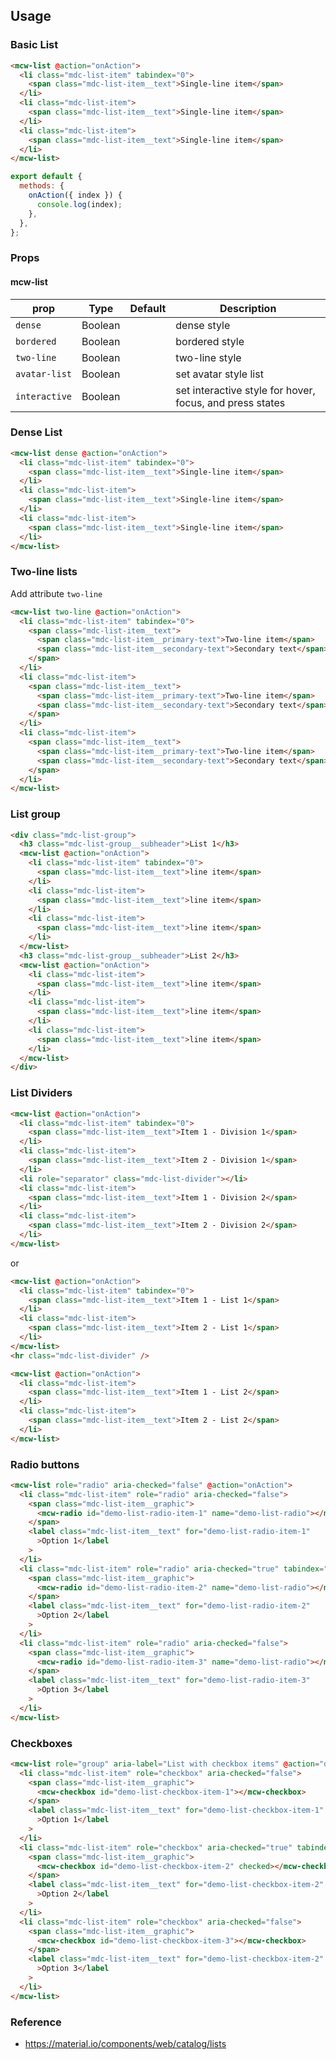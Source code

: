 ## Usage

### Basic List

```html
<mcw-list @action="onAction">
  <li class="mdc-list-item" tabindex="0">
    <span class="mdc-list-item__text">Single-line item</span>
  </li>
  <li class="mdc-list-item">
    <span class="mdc-list-item__text">Single-line item</span>
  </li>
  <li class="mdc-list-item">
    <span class="mdc-list-item__text">Single-line item</span>
  </li>
</mcw-list>
```

```javascript
export default {
  methods: {
    onAction({ index }) {
      console.log(index);
    },
  },
};
```

### Props

#### mcw-list

| prop          | Type    | Default | Description                                              |
| ------------- | ------- | ------- | -------------------------------------------------------- |
| `dense`       | Boolean |         | dense style                                              |
| `bordered`    | Boolean |         | bordered style                                           |
| `two-line`    | Boolean |         | two-line style                                           |
| `avatar-list` | Boolean |         | set avatar style list                                    |
| `interactive` | Boolean |         | set interactive style for hover, focus, and press states |

### Dense List

```html
<mcw-list dense @action="onAction">
  <li class="mdc-list-item" tabindex="0">
    <span class="mdc-list-item__text">Single-line item</span>
  </li>
  <li class="mdc-list-item">
    <span class="mdc-list-item__text">Single-line item</span>
  </li>
  <li class="mdc-list-item">
    <span class="mdc-list-item__text">Single-line item</span>
  </li>
</mcw-list>
```

### Two-line lists

Add attribute `two-line`

```html
<mcw-list two-line @action="onAction">
  <li class="mdc-list-item" tabindex="0">
    <span class="mdc-list-item__text">
      <span class="mdc-list-item__primary-text">Two-line item</span>
      <span class="mdc-list-item__secondary-text">Secondary text</span>
    </span>
  </li>
  <li class="mdc-list-item">
    <span class="mdc-list-item__text">
      <span class="mdc-list-item__primary-text">Two-line item</span>
      <span class="mdc-list-item__secondary-text">Secondary text</span>
    </span>
  </li>
  <li class="mdc-list-item">
    <span class="mdc-list-item__text">
      <span class="mdc-list-item__primary-text">Two-line item</span>
      <span class="mdc-list-item__secondary-text">Secondary text</span>
    </span>
  </li>
</mcw-list>
```

### List group

```html
<div class="mdc-list-group">
  <h3 class="mdc-list-group__subheader">List 1</h3>
  <mcw-list @action="onAction">
    <li class="mdc-list-item" tabindex="0">
      <span class="mdc-list-item__text">line item</span>
    </li>
    <li class="mdc-list-item">
      <span class="mdc-list-item__text">line item</span>
    </li>
    <li class="mdc-list-item">
      <span class="mdc-list-item__text">line item</span>
    </li>
  </mcw-list>
  <h3 class="mdc-list-group__subheader">List 2</h3>
  <mcw-list @action="onAction">
    <li class="mdc-list-item">
      <span class="mdc-list-item__text">line item</span>
    </li>
    <li class="mdc-list-item">
      <span class="mdc-list-item__text">line item</span>
    </li>
    <li class="mdc-list-item">
      <span class="mdc-list-item__text">line item</span>
    </li>
  </mcw-list>
</div>
```

### List Dividers

```html
<mcw-list @action="onAction">
  <li class="mdc-list-item" tabindex="0">
    <span class="mdc-list-item__text">Item 1 - Division 1</span>
  </li>
  <li class="mdc-list-item">
    <span class="mdc-list-item__text">Item 2 - Division 1</span>
  </li>
  <li role="separator" class="mdc-list-divider"></li>
  <li class="mdc-list-item">
    <span class="mdc-list-item__text">Item 1 - Division 2</span>
  </li>
  <li class="mdc-list-item">
    <span class="mdc-list-item__text">Item 2 - Division 2</span>
  </li>
</mcw-list>
```

or

```html
<mcw-list @action="onAction">
  <li class="mdc-list-item" tabindex="0">
    <span class="mdc-list-item__text">Item 1 - List 1</span>
  </li>
  <li class="mdc-list-item">
    <span class="mdc-list-item__text">Item 2 - List 1</span>
  </li>
</mcw-list>
<hr class="mdc-list-divider" />

<mcw-list @action="onAction">
  <li class="mdc-list-item">
    <span class="mdc-list-item__text">Item 1 - List 2</span>
  </li>
  <li class="mdc-list-item">
    <span class="mdc-list-item__text">Item 2 - List 2</span>
  </li>
</mcw-list>
```

### Radio buttons

```html
<mcw-list role="radio" aria-checked="false" @action="onAction">
  <li class="mdc-list-item" role="radio" aria-checked="false">
    <span class="mdc-list-item__graphic">
      <mcw-radio id="demo-list-radio-item-1" name="demo-list-radio"></mcw-radio>
    </span>
    <label class="mdc-list-item__text" for="demo-list-radio-item-1"
      >Option 1</label
    >
  </li>
  <li class="mdc-list-item" role="radio" aria-checked="true" tabindex="0">
    <span class="mdc-list-item__graphic">
      <mcw-radio id="demo-list-radio-item-2" name="demo-list-radio"></mcw-radio>
    </span>
    <label class="mdc-list-item__text" for="demo-list-radio-item-2"
      >Option 2</label
    >
  </li>
  <li class="mdc-list-item" role="radio" aria-checked="false">
    <span class="mdc-list-item__graphic">
      <mcw-radio id="demo-list-radio-item-3" name="demo-list-radio"></mcw-radio>
    </span>
    <label class="mdc-list-item__text" for="demo-list-radio-item-3"
      >Option 3</label
    >
  </li>
</mcw-list>
```

### Checkboxes

```html
<mcw-list role="group" aria-label="List with checkbox items" @action="onAction">
  <li class="mdc-list-item" role="checkbox" aria-checked="false">
    <span class="mdc-list-item__graphic">
      <mcw-checkbox id="demo-list-checkbox-item-1"></mcw-checkbox>
    </span>
    <label class="mdc-list-item__text" for="demo-list-checkbox-item-1"
      >Option 1</label
    >
  </li>
  <li class="mdc-list-item" role="checkbox" aria-checked="true" tabindex="0">
    <span class="mdc-list-item__graphic">
      <mcw-checkbox id="demo-list-checkbox-item-2" checked></mcw-checkbox>
    </span>
    <label class="mdc-list-item__text" for="demo-list-checkbox-item-2"
      >Option 2</label
    >
  </li>
  <li class="mdc-list-item" role="checkbox" aria-checked="false">
    <span class="mdc-list-item__graphic">
      <mcw-checkbox id="demo-list-checkbox-item-3"></mcw-checkbox>
    </span>
    <label class="mdc-list-item__text" for="demo-list-checkbox-item-2"
      >Option 3</label
    >
  </li>
</mcw-list>
```

### Reference

- <https://material.io/components/web/catalog/lists>
